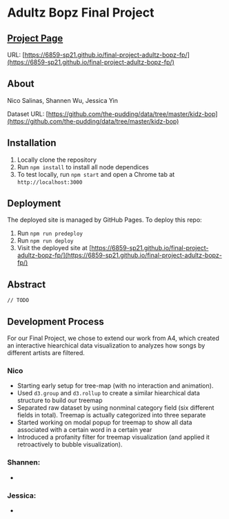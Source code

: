 # Adultz Bopz Final Project

## [Project Page](https://6859-sp21.github.io/final-project-adultz-bopz-fp/)
URL: [https://6859-sp21.github.io/final-project-adultz-bopz-fp/](https://6859-sp21.github.io/final-project-adultz-bopz-fp/)

## About
Nico Salinas, Shannen Wu, Jessica Yin

Dataset URL: [https://github.com/the-pudding/data/tree/master/kidz-bop](https://github.com/the-pudding/data/tree/master/kidz-bop)

## Installation
1. Locally clone the repository
2. Run `npm install` to install all node dependices
3. To test locally, run `npm start` and open a Chrome tab at `http://localhost:3000`

## Deployment
The deployed site is managed by GitHub Pages. To deploy this repo:
1. Run `npm run predeploy`
2. Run `npm run deploy`
3. Visit the deployed site at [https://6859-sp21.github.io/final-project-adultz-bopz-fp/](https://6859-sp21.github.io/final-project-adultz-bopz-fp/)



## Abstract
`// TODO `

## Development Process
For our Final Project, we chose to extend our work from A4, which created an interactive hiearchical data visualization to analyzes how songs by different artists are filtered.

### Nico
- Starting early setup for tree-map (with no interaction and animation).
- Used `d3.group` and `d3.rollup` to create a similar hiearchical data structure to build our treemap
- Separated raw dataset by using nonminal category field (six different fields in total). Treemap is actually categorized into three separate 
- Started working on modal popup for treemap to show all data associated with a certain word in a certain year
- Introduced a profanity filter for treemap visualization (and applied it retroactively to bubble visualization). 

### Shannen: 
- 

### Jessica: 
- 


